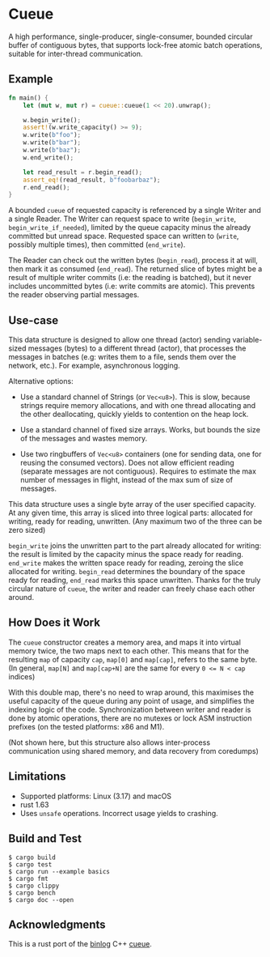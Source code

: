 # Cueue

A high performance, single-producer, single-consumer, bounded circular buffer
of contiguous bytes, that supports lock-free atomic batch operations,
suitable for inter-thread communication.

## Example

```rust
fn main() {
    let (mut w, mut r) = cueue::cueue(1 << 20).unwrap();

    w.begin_write();
    assert!(w.write_capacity() >= 9);
    w.write(b"foo");
    w.write(b"bar");
    w.write(b"baz");
    w.end_write();

    let read_result = r.begin_read();
    assert_eq!(read_result, b"foobarbaz");
    r.end_read();
}
```

A bounded `cueue` of requested capacity is referenced by a single Writer and a single Reader.
The Writer can request space to write (`begin_write`, `begin_write_if_needed`),
limited by the queue capacity minus the already committed but unread space.
Requested space can written to (`write`, possibly multiple times), then committed (`end_write`).

The Reader can check out the written bytes (`begin_read`), process it at will,
then mark it as consumed (`end_read`). The returned slice of bytes might be a result
of multiple writer commits (i.e: the reading is batched), but it never includes uncommitted bytes
(i.e: write commits are atomic). This prevents the reader observing partial messages.

## Use-case

This data structure is designed to allow one thread (actor) sending variable-sized messages (bytes)
to a different thread (actor), that processes the messages in batches (e.g: writes them to a file,
sends them over the network, etc.). For example, asynchronous logging.

Alternative options:

 - Use a standard channel of Strings (or `Vec<u8>`). This is slow, because strings require memory allocations,
   and with one thread allocating and the other deallocating, quickly yields to contention on the heap lock.

 - Use a standard channel of fixed size arrays. Works, but bounds the size of the messages and
   wastes memory.

 - Use two ringbuffers of `Vec<u8>` containers (one for sending data, one for reusing the consumed vectors).
   Does not allow efficient reading (separate messages are not contiguous).
   Requires to estimate the max number of messages in flight, instead of the max sum of size of messages.

This data structure uses a single byte array of the user specified capacity.
At any given time, this array is sliced into three logical parts: allocated for writing,
ready for reading, unwritten. (Any maximum two of the three can be zero sized)

`begin_write` joins the unwritten part to the part already allocated for writing:
the result is limited by the capacity minus the space ready for reading.
`end_write` makes the written space ready for reading, zeroing the slice allocated for writing.
`begin_read` determines the boundary of the space ready for reading,
`end_read` marks this space unwritten. Thanks for the truly circular nature of `cueue`,
the writer and reader can freely chase each other around.

## How Does it Work

The `cueue` constructor creates a memory area, and maps it into virtual memory twice,
the two maps next to each other. This means that for the resulting `map` of capacity `cap`,
`map[0]` and `map[cap]`, refers to the same byte. (In general, `map[N]` and `map[cap+N]` are the same
for every `0 <= N < cap` indices)

With this double map, there's no need to wrap around, this maximises the useful capacity of the queue
during any point of usage, and simplifies the indexing logic of the code. Synchronization
between writer and reader is done by atomic operations, there are no mutexes or lock ASM instruction prefixes
(on the tested platforms: x86 and M1).

(Not shown here, but this structure also allows inter-process communication using shared memory,
and data recovery from coredumps)

## Limitations

 - Supported platforms: Linux (3.17) and macOS
 - rust 1.63
 - Uses `unsafe` operations. Incorrect usage yields to crashing.

## Build and Test

```shell
$ cargo build
$ cargo test
$ cargo run --example basics
$ cargo fmt
$ cargo clippy
$ cargo bench
$ cargo doc --open
```

## Acknowledgments

This is a rust port of the [binlog][] C++ [cueue][cpp-cueue].

[binlog]: https://github.com/erenon/binlog
[cpp-cueue]: https://github.com/erenon/binlog/blob/hiperf-macos/include/binlog/detail/Cueue.hpp
